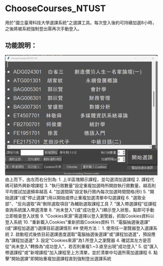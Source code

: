 # ChooseCourses_NTUST
用於"國立臺灣科技大學選課系統"之選課工具。每次登入後約可持續加選8小時，之後將被系統強制登出需再次手動登入。

## 功能說明：
 <img src="https://github.com/KenLo51/ChooseCourses_NTUST/blob/main/images/Screenshot%202023-01-01%20020738.png?raw=true" width="501" height="395" />
由上而下，由左而右分別為:  
1. 上半區塊顯示課程，並勾選須加選課程  
2. 課程代碼可額外興新增課程  
3. "執行敘數量"設定重複加選時所開啟執行敘數量，越高則平均嘗試加選頻率越高  
4. "加選間隔"設定執行敘內每次加選時間間格(秒)  
5. "開始選課"(或"停止選課")用以開始或停止重複加選清單中勾選課程  
6. "選取全部"、"反向選取"與"刪除選取項目"為輔助選取課程工具  
7. "匯入帶選課程"從課程查詢系統匯入帶選清單  
8. "尚未登入"(或"成功登入")顯示登入狀態，點即可手動立即檢查登入狀態  
9. "Cookies來源"需選擇以登入瀏覽器，抓取Cookies資料以登入系統  
10. "重新載入Cookies"重新抓取Cookies資料  
11. "電腦抽選後選課"(或"課程加退選")選擇目前選課情形  
## 使用方法：  
1. 使用任一瀏覽器登入選課系統  
2. 啟動程式後依目前選課進度選取"電腦抽選後選課"或"課程加退選"，預設應為"課程加退選"  
3. 設定"Cookies來源"為1.所登入之瀏覽器  
4. 確認其左方是否從"尚未登入"轉換為"成功登入"，若否則重複1.~3.直至出現"成功登入"  
5. 從"匯入帶選課程"或"新增課程"加入課程至上方清單，並於清單中勾選所需加選課程  
6. 點擊"開始選課"即開始重複加選課程直到強制登出選課系統  
